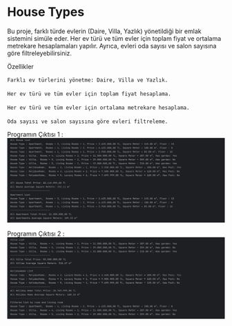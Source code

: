 # House Types
 
Bu proje, farklı türde evlerin (Daire, Villa, Yazlık) yönetildiği bir emlak sistemini simüle eder. Her ev türü ve tüm evler için toplam fiyat ve ortalama metrekare hesaplamaları yapılır. Ayrıca, evleri oda sayısı ve salon sayısına göre filtreleyebilirsiniz.

Özellikler

    Farklı ev türlerini yönetme: Daire, Villa ve Yazlık.

    Her ev türü ve tüm evler için toplam fiyat hesaplama.

    Her ev türü ve tüm evler için ortalama metrekare hesaplama.

    Oda sayısı ve salon sayısına göre evleri filtreleme.

Programın Çıktısı 1 :
![Program Çıktısı](./src/main/resources/images/img1.png)

Programın Çıktısı 2 :
![Program Çıktısı](./src/main/resources/images/img2.png)
